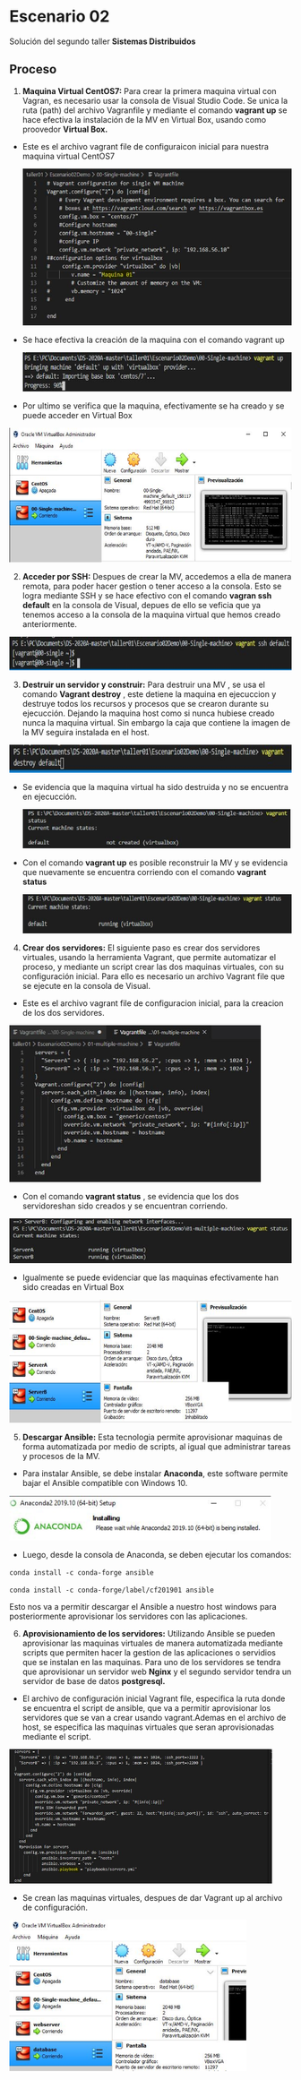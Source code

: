 # Escenario 02 

Solución del segundo taller **Sistemas Distribuidos**

## Proceso

1. **Maquina Virtual CentOS7:** Para crear la primera maquina virtual con Vagran, es necesario usar la consola de Visual Studio Code. Se unica la ruta (path) del archivo Vagranfile y mediante el comando **vagrant up** se hace efectiva la instalación de la MV en Virtual Box, usando como proovedor **Virtual Box.**

- Este es el archivo vagrant file de configuraicon inicial para nuestra maquina virtual CentOS7

  <img src ="E02/vagranfile1.JPG" height="280" >
  
- Se hace efectiva la creación de la maquina con el comando vagrant up

  <img src ="E02/vagrantup1.JPG" height="70" >
  
- Por ultimo se verifica que la maquina, efectivamente se ha creado y se puede acceder en Virtual Box

<img src ="E02/prueba1.JPG" height="240" >

2. **Acceder por SSH:** Despues de crear la MV, accedemos a ella de manera remota, para poder hacer gestion o tener acceso a la consola. Esto se logra mediante SSH y se hace efectivo con el comando **vagran ssh default** en la consola de Visual, depues de ello se veficia que ya tenemos acceso a la consola de la maquina virtual que hemos creado anteriormente.   


<img src ="E02/ssh.JPG" height="60" >


3. **Destruir un servidor y construir:** Para destruir una MV , se usa el comando **Vagrant destroy** , este detiene la maquina en ejecuccion y destruye todos los recursos y procesos que se crearon durante su ejecucción. Dejando la maquina host como si nunca hubiese creado nunca la maquina virtual. Sin embargo la caja que contiene la imagen de la MV seguira instalada en el host.


  <img src ="E02/destroy.JPG" height="50" >
   
- Se evidencia que la maquina virtual ha sido destruida y no se encuentra en ejecucción.

  <img src ="E02/destruida.JPG" height="70" >
  
- Con el comando **vagrant up** es posible reconstruir la MV y se evidencia que nuevamente se encuentra corriendo con el comando **vagrant status**

  <img src ="E02/reconstruida.JPG" height="70" >


4. **Crear dos servidores:** El siguiente paso es crear dos servidores virtuales, usando la herramienta Vagrant, que permite automatizar el proceso, y mediante un script crear las dos maquinas virtuales, con su configuración inicial. Para ello es necesario un archivo Vagrant file que se ejecute en la consola de Visual.


- Este es el archivo vagrant file de configuracion inicial, para la creacion de los dos servidores.

<img src ="E02/vagranfile2.JPG" height="280" >

- Con el comando **vagrant status** , se evidencia que los dos servidoreshan sido creados y se encuentran corriendo.

<img src ="E02/prueba2.JPG" height="80" >

- Igualmente se puede evidenciar que las maquinas efectivamente han sido creadas en Virtual Box


<img src ="E02/prueba3.JPG" height="220" >


5. **Descargar Ansible:** Esta tecnologia permite aprovisionar maquinas de forma automatizada por medio de scripts, al igual que administrar tareas y procesos de la MV. 

- Para instalar Ansible, se debe instalar **Anaconda**, este software permite bajar el Ansible compatible con Windows 10.

<img src ="E02/Conda.JPG" height="80" >

- Luego, desde la consola de Anaconda, se deben ejecutar los comandos:

`conda install -c conda-forge ansible`

`conda install -c conda-forge/label/cf201901 ansible`

Esto nos va a permitir descargar el Ansible a nuestro host windows para posteriormente aprovisionar los servidores con las aplicaciones.


6. **Aprovisionamiento de los servidores:** Utilizando Ansible se pueden aprovisionar las maquinas virtuales de manera automatizada mediante scripts que permiten hacer la gestion de las aplicaciones o servidios que se instalan en las maquinas. Para uno de los servidores se tendra que aprovisionar un servidor web **Nginx** y el segundo servidor tendra un servidor de base de datos **postgresql.**

- El archivo de configuración inicial Vagrant file, especifica la ruta donde se encuentra el script de ansible, que va a permitir aprovisionar los servidores que se van a crear usando vagrant.Ademas en el archivo de host, se especifica las maquinas virtuales que seran aprovisionadas mediante el script.

<img src ="E02/vagranfile3.JPG" height="240" >


- Se crean las maquinas virtuales, despues de dar Vagrant up al archivo de configuración.

<img src ="E02/Maquinas.JPG" height="270" >





